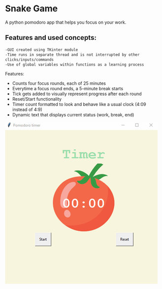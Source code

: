 # Snake Game
A python pomodoro app that helps you focus on your work.

## Features and used concepts:

    -GUI created using TKinter module
    -Time runs in separate thread and is not interrupted by other clicks/inputs/commands
    -Use of global variables within functions as a learning process

Features:
- Counts four focus rounds, each of 25 minutes
- Everytime a focus round ends, a 5-minute break starts 
- Tick gets added to visually represent progress after each round
- Reset/Start functionality
- Timer count formatted to look and behave like a usual clock (4:09 instead of 4:9)
- Dynamic text that displays current status (work, break, end)

![](https://github.com/tudorobretin/Pomodoro-Timer-GUI/blob/master/Pomodoro.gif)


        
